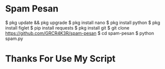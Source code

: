 # Spam Pesan
$ pkg update && pkg upgrade
$ pkg install nano
$ pkg install python
$ pkg install figlet
$ pip install requests
$ pkg install git
$ git clone https://github.com/GRCR4K3R/spam-pesan
$ cd spam-pesan
$ python spam.py
# Thanks For Use My Script
